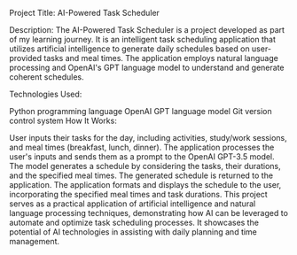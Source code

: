 Project Title: AI-Powered Task Scheduler

Description:
The AI-Powered Task Scheduler is a project developed as part of my learning journey. It is an intelligent task scheduling application that utilizes artificial intelligence to generate daily schedules based on user-provided tasks and meal times. The application employs natural language processing and OpenAI's GPT language model to understand and generate coherent schedules.

Technologies Used:

Python programming language
OpenAI GPT language model
Git version control system
How It Works:

User inputs their tasks for the day, including activities, study/work sessions, and meal times (breakfast, lunch, dinner).
The application processes the user's inputs and sends them as a prompt to the OpenAI GPT-3.5 model.
The model generates a schedule by considering the tasks, their durations, and the specified meal times.
The generated schedule is returned to the application.
The application formats and displays the schedule to the user, incorporating the specified meal times and task durations.
This project serves as a practical application of artificial intelligence and natural language processing techniques, demonstrating how AI can be leveraged to automate and optimize task scheduling processes. It showcases the potential of AI technologies in assisting with daily planning and time management.
